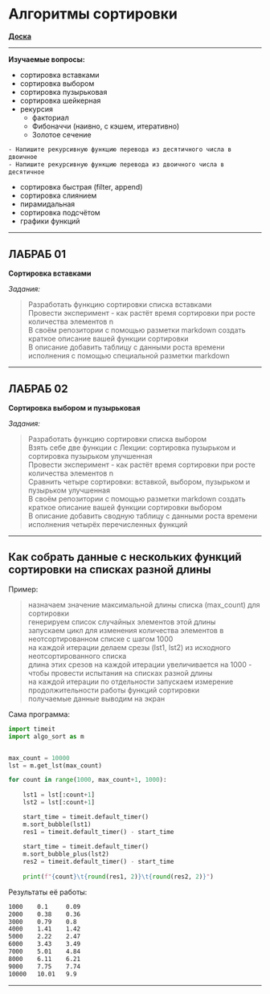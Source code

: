 # Алгоритмы сортировки  

[**Доска**](https://jamboard.google.com/d/1ezwMzRni3bc7YjJF4fdSoz9z7wQjmXyP10-HGqt7T8Y/edit?usp=sharing)  

---  

**Изучаемые вопросы:**  

- сортировка вставками  
- сортировка выбором  
- сортировка пузырьковая  
- сортировка шейкерная  
- рекурсия  
  - факториал  
  - Фибоначчи (наивно, с кэшем, итеративно)  
  - Золотое сечение  

```txt
- Напишите рекурсивную функцию перевода из десятичного числа в
двоичное
- Напишите рекурсивную функцию перевода из двоичного числа в
десятичное
```

- сортировка быстрая (filter, append)  
- сортировка слиянием  
- пирамидальная  
- сортировка подсчётом  
- графики функций  

---  

## ЛАБРАБ 01

**Сортировка вставками**  

*Задания:*  

> Разработать функцию сортировки списка вставками  
> Провести эксперимент - как растёт время сортировки при росте количества элементов n  
> В своём репозитории с помощью разметки markdown создать краткое описание вашей функции сортировки  
> В описание добавить таблицу с данными роста времени исполнения с помощью специальной разметки markdown
> 

---  

## ЛАБРАБ 02

**Сортировка выбором и пузырьковая**  

*Задания:*  

> Разработать функцию сортировки списка выбором  
> Взять себе две функции с Лекции: сортировка пузырьком и сортировка пузырьком улучшенная  
> Провести эксперимент - как растёт время сортировки при росте количества элементов n  
> Сравнить четыре сортировки: вставкой, выбором, пузырьком и пузырьком улучшенная  
> В своём репозитории с помощью разметки markdown создать краткое описание вашей функции сортировки выбором  
> В описание добавить сводную таблицу с данными роста времени исполнения четырёх перечисленных функций  
> 

---  

## Как собрать данные с нескольких функций сортировки на списках разной длины

Пример:  
> назначаем значение максимальной длины списка (max_count) для сортировки  
> генерируем список случайных элементов этой длины  
> запускаем цикл для изменения количества элементов в неотсортированном списке с шагом 1000  
> на каждой итерации делаем срезы (lst1, lst2) из исходного неотсортированного списка  
> длина этих срезов на каждой итерации увеличивается на 1000 - чтобы провести испытания на списках разной длины  
> на каждой итерации по отдельности запускаем измерение продолжительности работы функций сортировки  
> получаемые данные выводим на экран  

Сама программа:  

```py
import timeit 
import algo_sort as m


max_count = 10000
lst = m.get_lst(max_count)

for count in range(1000, max_count+1, 1000):
    
    lst1 = lst[:count+1]
    lst2 = lst[:count+1]

    start_time = timeit.default_timer() 
    m.sort_bubble(lst1)
    res1 = timeit.default_timer() - start_time
    
    start_time = timeit.default_timer() 
    m.sort_bubble_plus(lst2)
    res2 = timeit.default_timer() - start_time
    
    print(f"{count}\t{round(res1, 2)}\t{round(res2, 2)}")
```

Результаты её работы:  

```txt
1000    0.1     0.09
2000    0.38    0.36
3000    0.79    0.8
4000    1.41    1.42
5000    2.22    2.47
6000    3.43    3.49
7000    5.01    4.84
8000    6.11    6.21
9000    7.75    7.74
10000   10.01   9.9
```

---
